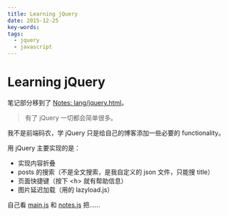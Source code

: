 ```yaml
---
title: Learning jQuery
date: 2015-12-25
key-words:
tags:
  - jquery
  - javascript
---
```


Learning jQuery
===============

笔记部分移到了 [Notes: lang/jquery.html](http://tangzx.qiniudn.com/notes/lang/jquery.html)。

>   有了 jQuery 一切都会简单很多。

我不是前端码农，学 jQuery 只是给自己的博客添加一些必要的 functionality。

用 jQuery 主要实现的是：

-   实现内容折叠
-   posts 的搜索（不是全文搜索，是我自定义的 json 文件，只能搜 title）
-   页面快捷键（按下 <<kbd>h</kbd>> 就有帮助信息）
-   图片延迟加载（用的 lazyload.js）

自己看 [main.js](main.js) 和 [notes.js](notes/notes.js) 把……
